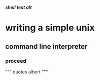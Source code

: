 ___shell test alt___
# writing a simple unix
## command line interpreter
### proceed
"""
quotes albert
"""

